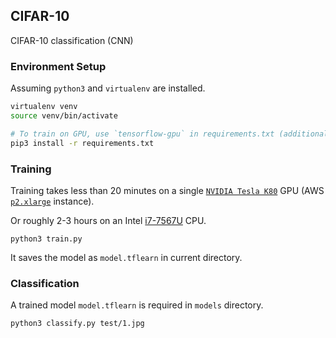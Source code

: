 ## CIFAR-10

CIFAR-10 classification (CNN)

### Environment Setup

Assuming `python3` and `virtualenv` are installed.

```bash
virtualenv venv
source venv/bin/activate

# To train on GPU, use `tensorflow-gpu` in requirements.txt (additional setup required).
pip3 install -r requirements.txt
```

### Training

Training takes less than 20 minutes on a single [`NVIDIA Tesla K80`](http://www.nvidia.com/object/tesla-k80.html) GPU (AWS [`p2.xlarge`](https://aws.amazon.com/ec2/instance-types/p2/) instance).

Or roughly 2-3 hours on an Intel [i7-7567U](https://ark.intel.com/products/97541/Intel-Core-i7-7567U-Processor-4M-Cache-up-to-4_00-GHz) CPU.

```
python3 train.py
```

It saves the model as `model.tflearn` in current directory.

### Classification

A trained model `model.tflearn` is required in `models` directory.

```
python3 classify.py test/1.jpg
```
